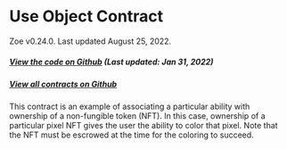 

Use Object Contract [​](#use-object-contract)
=============================================

 Zoe v0.24.0. Last updated August 25, 2022. 
##### [View the code on Github](https://github.com/Agoric/agoric-sdk/blob/4e0aece631d8310c7ab8ef3f46fad8981f64d208/packages/zoe/test/unitTests/contracts/useObjExample.js) (Last updated: Jan 31, 2022) [​](#view-the-code-on-github-last-updated-jan-31-2022)

##### [View all contracts on Github](https://github.com/Agoric/agoric-sdk/tree/master/packages/zoe/src/contracts) [​](#view-all-contracts-on-github)

This contract is an example of associating a particular ability with ownership of a non-fungible token (NFT). In this case, ownership of a particular pixel NFT gives the user the ability to color that pixel. Note that the NFT must be escrowed at the time for the coloring to succeed.

